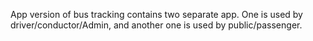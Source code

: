 App version of bus tracking contains two separate app. One is used by driver/conductor/Admin, and another one is used by public/passenger.
